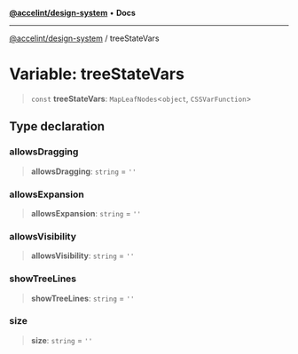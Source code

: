 [**@accelint/design-system**](../README.md) • **Docs**

***

[@accelint/design-system](../README.md) / treeStateVars

# Variable: treeStateVars

> `const` **treeStateVars**: `MapLeafNodes`\<`object`, `CSSVarFunction`\>

## Type declaration

### allowsDragging

> **allowsDragging**: `string` = `''`

### allowsExpansion

> **allowsExpansion**: `string` = `''`

### allowsVisibility

> **allowsVisibility**: `string` = `''`

### showTreeLines

> **showTreeLines**: `string` = `''`

### size

> **size**: `string` = `''`
